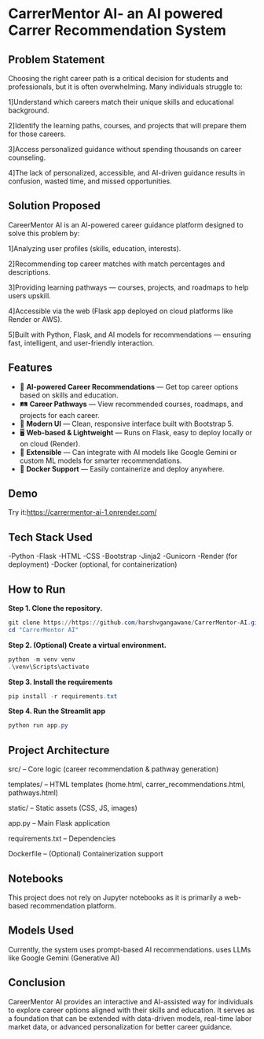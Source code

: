 # CarrerMentor AI- an AI powered Carrer Recommendation System

## Problem Statement
Choosing the right career path is a critical decision for students and professionals, but it is often overwhelming.
Many individuals struggle to:

1]Understand which careers match their unique skills and educational background.

2]Identify the learning paths, courses, and projects that will prepare them for those careers.

3]Access personalized guidance without spending thousands on career counseling.

4]The lack of personalized, accessible, and AI-driven guidance results in confusion, wasted time, and missed opportunities.

## Solution Proposed
CareerMentor AI is an AI-powered career guidance platform designed to solve this problem by:

1]Analyzing user profiles (skills, education, interests).

2]Recommending top career matches with match percentages and descriptions.

3]Providing learning pathways — courses, projects, and roadmaps to help users upskill.

4]Accessible via the web (Flask app deployed on cloud platforms like Render or AWS).

5]Built with Python, Flask, and AI models for recommendations — ensuring fast, intelligent, and user-friendly interaction.

## Features
- 🧠 **AI-powered Career Recommendations** — Get top career options based on skills and education.
- 🛤 **Career Pathways** — View recommended courses, roadmaps, and projects for each career.
- 🎨 **Modern UI** — Clean, responsive interface built with Bootstrap 5.
- 🖥 **Web-based & Lightweight** — Runs on Flask, easy to deploy locally or on cloud (Render).
- 🔗 **Extensible** — Can integrate with AI models like Google Gemini or custom ML models for smarter recommendations.
- 🐳 **Docker Support** — Easily containerize and deploy anywhere.


##  Demo

Try it:https://carrermentor-ai-1.onrender.com/

## Tech Stack Used
-Python
-Flask
-HTML
-CSS
-Bootstrap
-Jinja2
-Gunicorn
-Render (for deployment)
-Docker (optional, for containerization)

## How to Run
**Step 1. Clone the repository.**
```powershell
git clone https://https://github.com/harshvgangawane/CarrerMentor-AI.git
cd "CarrerMentor AI"
```
**Step 2. (Optional) Create a virtual environment.**
```powershell
python -m venv venv
.\venv\Scripts\activate
```
**Step 3. Install the requirements**
```powershell
pip install -r requirements.txt
```
**Step 4. Run the Streamlit app**
```powershell
python run app.py
```

## Project Architecture
src/ – Core logic (career recommendation & pathway generation)

templates/ – HTML templates (home.html, carrer_recommendations.html, pathways.html)

static/ – Static assets (CSS, JS, images)

app.py – Main Flask application

requirements.txt – Dependencies

Dockerfile – (Optional) Containerization support


## Notebooks

This project does not rely on Jupyter notebooks as it is primarily a web-based recommendation platform.

## Models Used
Currently, the system uses prompt-based AI recommendations.
uses
LLMs like Google Gemini (Generative AI)



## Conclusion
CareerMentor AI provides an interactive and AI-assisted way for individuals to explore career options aligned with their skills and education. It serves as a foundation that can be extended with data-driven models, real-time labor market data, or advanced personalization for better career guidance.
